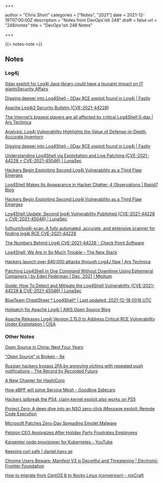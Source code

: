 +++

author = "Chris Short"
categories = ["Notes", "2021"]
date = 2021-12-19T07:00:00Z
description = "Notes from DevOps'ish 248"
draft = false
url = "248/notes"
title = "DevOps'ish 248 Notes"


+++

{{< notes-note >}}

## Notes

### Log4j

[0day exploit for Log4j Java library could have a tsunami impact on IT giantsSecurity Affairs](https://securityaffairs.co/wordpress/125480/hacking/log4j-java-library-zeroday.html?utm_source=rss&utm_medium=rss&utm_campaign=log4j-java-library-zeroday)

[Digging deeper into Log4Shell - 0Day RCE exploit found in Log4j | Fastly](https://www.fastly.com/blog/digging-deeper-into-log4shell-0day-rce-exploit-found-in-log4j)

[Apache Log4j2 Security Bulletin (CVE-2021-44228)](https://aws.amazon.com/security/security-bulletins/AWS-2021-005/)

[The Internet’s biggest players are all affected by critical Log4Shell 0-day | Ars Technica](https://arstechnica.com/information-technology/2021/12/the-critical-log4shell-zero-day-affects-a-whos-who-of-big-cloud-services/)

[Analysis: Log4j Vulnerability Highlights the Value of Defense-in-Depth, Accurate Inventory](https://www.darkreading.com/omdia/analysis-log4j-vulnerability-highlights-the-value-of-defense-in-depth-accurate-inventory)

[Digging deeper into Log4Shell - 0Day RCE exploit found in Log4j | Fastly](https://www.fastly.com/blog/digging-deeper-into-log4shell-0day-rce-exploit-found-in-log4j)

[Understanding Log4Shell via Exploitation and Live Patching (CVE-2021-44228 + CVE-2021-45046) | LunaSec](https://www.lunasec.io/docs/blog/log4shell-live-patch-technical/)

[Hackers Begin Exploiting Second Log4j Vulnerability as a Third Flaw Emerges](https://thehackernews.com/2021/12/hackers-begin-exploiting-second-log4j.html?m=1)

[Log4Shell Makes Its Appearance in Hacker Chatter: 4 Observations | Rapid7 Blog](https://www.rapid7.com/blog/post/2021/12/14/log4j-makes-its-appearance-in-hacker-chatter-4-observations/)

[Hackers Begin Exploiting Second Log4j Vulnerability as a Third Flaw Emerges](https://thehackernews.com/2021/12/hackers-begin-exploiting-second-log4j.html)

[Log4Shell Update: Second log4j Vulnerability Published (CVE-2021-44228 + CVE-2021-45046) | LunaSec](https://www.lunasec.io/docs/blog/log4j-zero-day-update-on-cve-2021-45046/)

[fullhunt/log4j-scan: A fully automated, accurate, and extensive scanner for finding log4j RCE CVE-2021-44228](https://github.com/fullhunt/log4j-scan)

[The Numbers Behind Log4j CVE-2021-44228 - Check Point Software](https://blog.checkpoint.com/2021/12/13/the-numbers-behind-a-cyber-pandemic-detailed-dive/)

[Log4Shell: We Are in So Much Trouble – The New Stack](https://thenewstack.io/log4shell-we-are-in-so-much-trouble/)

[Hackers launch over 840,000 attacks through Log4J flaw | Ars Technica](https://arstechnica.com/information-technology/2021/12/hackers-launch-over-840000-attacks-through-log4j-flaw/)

[Patching Log4Shell in One Command Without Downtime Using Ephemeral Containers | by Eden Federman | Dec, 2021 | Medium](https://medium.com/@edeNFed/patching-log4shell-in-one-command-without-downtime-using-ephemeral-containers-c69a9155ab1e)

[Guide: How To Detect and Mitigate the Log4Shell Vulnerability (CVE-2021-44228 & CVE-2021-45046) | LunaSec](https://www.lunasec.io/docs/blog/log4j-zero-day-mitigation-guide/)

[BlueTeam CheatSheet * Log4Shell* | Last updated: 2021-12-18 0018 UTC](https://gist.github.com/SwitHak/b66db3a06c2955a9cb71a8718970c592)

[Hotpatch for Apache Log4j | AWS Open Source Blog](https://aws.amazon.com/blogs/opensource/hotpatch-for-apache-log4j/)

[Apache Releases Log4j Version 2.15.0 to Address Critical RCE Vulnerability Under Exploitation | CISA](https://www.cisa.gov/uscert/ncas/current-activity/2021/12/10/apache-releases-log4j-version-2150-address-critical-rce)

### Other Notes

[Open Source in China: Next Four Years](https://interconnected.blog/open-source-in-china-next-four-years/)

["Open Source" is Broken - Xe](https://christine.website/blog/open-source-broken-2021-12-11)

[Russian hackers bypass 2FA by annoying victims with repeated push notifications - The Record by Recorded Future](https://therecord.media/russian-hackers-bypass-2fa-by-annoying-victims-with-repeated-push-notifications/)

[A New Chapter for HashiCorp](https://www.hashicorp.com/blog/a-new-chapter-for-hashicorp)

[How eBPF will solve Service Mesh - Goodbye Sidecars](https://isovalent.com/blog/post/2021-12-08-ebpf-servicemesh)

[Hackers jailbreak the PS4, claim kernel exploit also works on PS5](https://www.inputmag.com/gaming/hackers-jailbreak-the-ps4-claim-kernel-exploit-also-works-on-ps5)

[Project Zero: A deep dive into an NSO zero-click iMessage exploit: Remote Code Execution](https://googleprojectzero.blogspot.com/2021/12/a-deep-dive-into-nso-zero-click.html?m=1)

[Microsoft Patches Zero-Day Spreading Emotet Malware](https://www.darkreading.com/vulnerabilities-threats/microsoft-patches-zero-day-spreading-emotet-malware)

[Peloton CEO Apologizes After Holiday Party Frustrates Employees](https://www.businessinsider.com/peloton-ceo-apologizes-holiday-party-share-price-sex-city-2021-12)

[Karpenter node provisioner for Kubernetes - YouTube](https://www.youtube.com/watch?v=_FXRIKWJWUk)

[Keeping curl safe | daniel.haxx.se](https://daniel.haxx.se/blog/2021/12/13/keeping-curl-safe/)

[Chrome Users Beware: Manifest V3 is Deceitful and Threatening | Electronic Frontier Foundation](https://www.eff.org/deeplinks/2021/12/chrome-users-beware-manifest-v3-deceitful-and-threatening)

[How to migrate from CentOS 8 to Rocky Linux (conversion) - nixCraft](https://www.cyberciti.biz/howto/migrate-from-centos-8-to-rocky-linux-conversion/)

